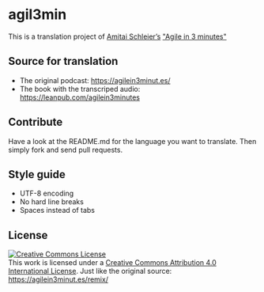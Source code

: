 # agil3min
This is a translation project of [Amitai Schleier’s](https://schmonz.com/) ["Agile in 3 minutes"](https://agilein3minut.es/)

## Source for translation
* The original podcast: https://agilein3minut.es/
* The book with the transcriped audio: https://leanpub.com/agilein3minutes

## Contribute
Have a look at the README.md for the language you want to translate. Then simply fork and send pull requests.

## Style guide
* UTF-8 encoding
* No hard line breaks
* Spaces instead of tabs

## License
<a rel="license" href="http://creativecommons.org/licenses/by/4.0/"><img alt="Creative Commons License" style="border-width:0" src="https://i.creativecommons.org/l/by/4.0/88x31.png" /></a><br />This work is licensed under a <a rel="license" href="http://creativecommons.org/licenses/by/4.0/">Creative Commons Attribution 4.0 International License</a>. 
Just like the original source: https://agilein3minut.es/remix/
